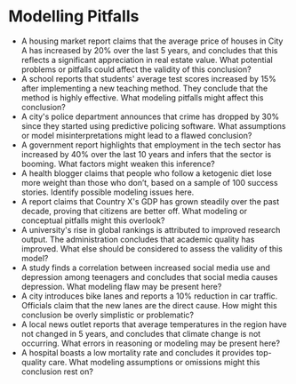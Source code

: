 # Modelling Pitfalls

- A housing market report claims that the average price of houses in City A has increased by 20% over the last 5 years, and concludes that this reflects a significant appreciation in real estate value. What potential problems or pitfalls could affect the validity of this conclusion?
- A school reports that students' average test scores increased by 15% after implementing a new teaching method. They conclude that the method is highly effective. What modeling pitfalls might affect this conclusion?
- A city's police department announces that crime has dropped by 30% since they started using predictive policing software. What assumptions or model misinterpretations might lead to a flawed conclusion?
- A government report highlights that employment in the tech sector has increased by 40% over the last 10 years and infers that the sector is booming. What factors might weaken this inference?
- A health blogger claims that people who follow a ketogenic diet lose more weight than those who don’t, based on a sample of 100 success stories. Identify possible modeling issues here.
- A report claims that Country X's GDP has grown steadily over the past decade, proving that citizens are better off. What modeling or conceptual pitfalls might this overlook?
- A university's rise in global rankings is attributed to improved research output. The administration concludes that academic quality has improved. What else should be considered to assess the validity of this model?
- A study finds a correlation between increased social media use and depression among teenagers and concludes that social media causes depression. What modeling flaw may be present here?
- A city introduces bike lanes and reports a 10% reduction in car traffic. Officials claim that the new lanes are the direct cause. How might this conclusion be overly simplistic or problematic?
- A local news outlet reports that average temperatures in the region have not changed in 5 years, and concludes that climate change is not occurring. What errors in reasoning or modeling may be present here?
- A hospital boasts a low mortality rate and concludes it provides top-quality care. What modeling assumptions or omissions might this conclusion rest on?
  
